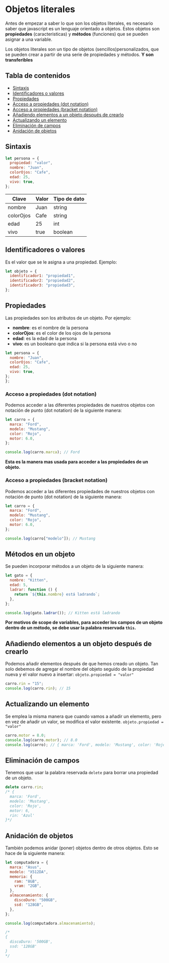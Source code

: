 # Objetos literales

Antes de empezar a saber lo que son los objetos literales, es necesario saber que javascript es un lenguaje orientado a objetos. Estos objetos son **propiedades** (caracteristicas) y **métodos** (funciones) que se pueden asignar a una variable.

Los objetos literales son un tipo de objetos (sencillos)personalizados, que se pueden crear a partir de una serie de propiedades y métodos. **Y son transferibles**

## Tabla de contenidos

- [Sintaxis](#sintaxis)
- [Identificadores o valores](#identificadores-o-valores)
- [Propiedades](#propiedades)
- [Acceso a propiedades (dot notation)](#acceso-a-propiedades-dot-notation)
- [Acceso a propiedades (bracket notation)](#acceso-a-propiedades-bracket-notation)
- [Añadiendo elementos a un objeto después de crearlo](#añadiendo-elementos-a-un-objeto-después-de-crearlo)
- [Actualizando un elemento](#actualizando-un-elemento)
- [Eliminación de campos](#eliminación-de-campos)
- [Anidación de objetos](#anidación-de-objetos)

## Sintaxis

```javascript
let persona = {
  propiedad: "valor",
  nombre: "Juan",
  colorOjos: "Cafe",
  edad: 25,
  vivo: true,
};
```

| Clave     | Valor | Tipo de dato |
| --------- | ----- | ------------ |
| nombre    | Juan  | string       |
| colorOjos | Cafe  | string       |
| edad      | 25    | int          |
| vivo      | true  | boolean      |

## Identificadores o valores

Es el valor que se le asigna a una propiedad. Ejemplo:

```javascript
let objeto = {
  identificador1: "propiedad1",
  identificador2: "propiedad2",
  identificador3: "propiedad3",
};
```

## Propiedades

Las propiedades son los atributos de un objeto. Por ejemplo:

- **nombre**: es el nombre de la persona
- **colorOjos**: es el color de los ojos de la persona
- **edad**: es la edad de la persona
- **vivo**: es un booleano que indica si la persona está vivo o no

```javascript
let persona = {
  nombre: "Juan",
  colorOjos: "Cafe",
  edad: 25,
  vivo: true,
};
};
```

### Acceso a propiedades (dot notation)

Podemos acceder a las diferentes propiedades de nuestros objetos con notación de punto (dot notation) de la siguiente manera:

```javascript
let carro = {
  marca: "Ford",
  modelo: "Mustang",
  color: "Rojo",
  motor: 6.0,
};

console.log(carro.marca); // Ford
```

**Esta es la manera mas usada para acceder a las propiedades de un objeto.**

### Acceso a propiedades (bracket notation)

Podemos acceder a las diferentes propiedades de nuestros objetos con notación de punto (dot notation) de la siguiente manera:

```javascript
let carro = {
  marca: "Ford",
  modelo: "Mustang",
  color: "Rojo",
  motor: 6.0,
};

console.log(carro["modelo"]); // Mustang
```

## Métodos en un objeto

Se pueden incorporar métodos a un objeto de la siguiente manera:

```javascript
let gato = {
  nombre: "Kitten",
  edad: 5,
  ladrar: function () {
    return `${this.nombre} está ladrando`;
  },
};

console.log(gato.ladrar()); // Kitten está ladrando
```

**Por motivos de scope de variables, para acceder los campos de un objeto dentro de un método, se debe usar la palabra reservada `this`.**

## Añadiendo elementos a un objeto después de crearlo

Podemos añadir elementos después de que hemos creado un objeto. Tan solo debemos de agregar el nombre del objeto seguido de la propiedad nueva y el valor nuevo a insertar: `objeto.propiedad = "valor"`

```javascript
carro.rin = "15";
console.log(carro.rin); // 15
```

## Actualizando un elemento

Se emplea la misma manera que cuando vamos a añadir un elemento, pero en vez de añadir un valor, se modifica el valor existente. `objeto.propiedad = "valor"`

```javascript
carro.motor = 8.0;
console.log(carro.motor); // 8.0
console.log(carro); // { marca: 'Ford', modelo: 'Mustang', color: 'Rojo', motor: 8.0, rin: '15' }
```

## Eliminación de campos

Tenemos que usar la palabra reservada `delete` para borrar una propiedad de un objeto.

```javascript
delete carro.rin;
/* {
  marca: 'Ford',
  modelo: 'Mustang',
  color: 'Rojo',
  motor: 6,
  rin: 'Azul'
}*/
```

## Anidación de objetos

También podemos anidar (poner) objetos dentro de otros objetos. Esto se hace de la siguiente manera:

```javascript
let computadora = {
  marca: "Asus",
  modelo: "X512DA",
  memoria: {
    ram: "8GB",
    vram: "2GB",
  },
  almacenamiento: {
    discoDuro: "500GB",
    ssd: "128GB",
  },
};

console.log(computadora.almacenamiento);

/*  
{
  discoDuro: '500GB',
  ssd: '128GB'
}
*/
```
